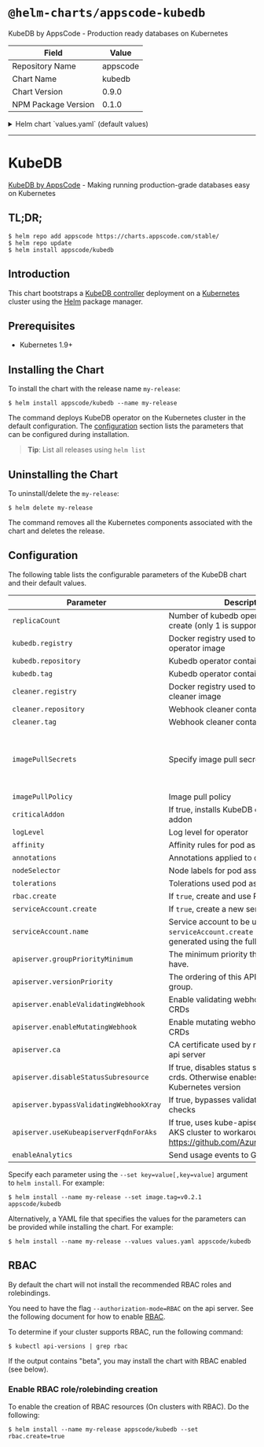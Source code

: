 # `@helm-charts/appscode-kubedb`

KubeDB by AppsCode - Production ready databases on Kubernetes

| Field               | Value    |
| ------------------- | -------- |
| Repository Name     | appscode |
| Chart Name          | kubedb   |
| Chart Version       | 0.9.0    |
| NPM Package Version | 0.1.0    |

<details>

<summary>Helm chart `values.yaml` (default values)</summary>

```yaml
##
## KubeDB chart configuration
##
# Declare variables to be passed into your templates.
replicaCount: 1
# Docker registry containing Kubedb images
kubedb:
  registry: kubedb
  repository: operator
  tag: 0.9.0
cleaner:
  registry: appscode
  repository: kubectl
  tag: v1.11
## Optionally specify an array of imagePullSecrets.
## Secrets must be manually created in the namespace.
## ref: https://kubernetes.io/docs/concepts/containers/images/#specifying-imagepullsecrets-on-a-pod
##
# imagePullSecrets:
#   - name: myRegistryKeySecretName
## Specify a imagePullPolicy
## ref: http://kubernetes.io/docs/user-guide/images/#pre-pulling-images
##
imagePullPolicy: IfNotPresent
## Installs KubeDB operator as critical addon
## https://kubernetes.io/docs/tasks/administer-cluster/guaranteed-scheduling-critical-addon-pods/
criticalAddon: false

## Log level for operator
logLevel: 3

## Annotations passed to operator pod(s).
##
annotations: {}

## Node labels for pod assignment
## Ref: https://kubernetes.io/docs/user-guide/node-selection/
##
nodeSelector:
  beta.kubernetes.io/os: linux
  beta.kubernetes.io/arch: amd64

## Tolerations for pod assignment
## Ref: https://kubernetes.io/docs/concepts/configuration/taint-and-toleration/
##
tolerations: {}

## Affinity for pod assignment
## Ref: https://kubernetes.io/docs/concepts/configuration/assign-pod-node/#affinity-and-anti-affinity
##
affinity: {}

rbac:
  # Specifies whether RBAC resources should be created
  create: true

serviceAccount:
  # Specifies whether a ServiceAccount should be created
  create: true
  # The name of the ServiceAccount to use.
  # If not set and create is true, a name is generated using the fullname template
  name:

apiserver:
  # groupPriorityMinimum is the minimum priority the group should have. Please see
  # https://github.com/kubernetes/kube-aggregator/blob/release-1.9/pkg/apis/apiregistration/v1beta1/types.go#L58-L64
  # for more information on proper values of this field.
  groupPriorityMinimum: 10000
  # versionPriority is the ordering of this API inside of the group. Please see
  # https://github.com/kubernetes/kube-aggregator/blob/release-1.9/pkg/apis/apiregistration/v1beta1/types.go#L66-L70
  # for more information on proper values of this field
  versionPriority: 15
  # enableMutatingWebhook is used to configure mutating webhook for KubeDB CRDs
  enableMutatingWebhook: true
  # enableValidatingWebhook is used to configure validating webhook for KubeDB CRDs
  enableValidatingWebhook: true
  # CA certificate used by main Kubernetes api server
  ca: not-ca-cert
  # If true, disables status sub resource for crds.
  # Otherwise, enables status sub resource for Kubernetes version >= 1.11 and disables for other versions.
  disableStatusSubresource: false
  # If true, bypasses validating webhook xray checks
  bypassValidatingWebhookXray: false
  # If true, uses kube-apiserver FQDN for AKS cluster to workaround https://github.com/Azure/AKS/issues/522 (default true)
  useKubeapiserverFqdnForAks: true

# Send usage events to Google Analytics
enableAnalytics: true
```

</details>

---

# KubeDB

[KubeDB by AppsCode](https://github.com/kubedb/cli) - Making running production-grade databases easy on Kubernetes

## TL;DR;

```console
$ helm repo add appscode https://charts.appscode.com/stable/
$ helm repo update
$ helm install appscode/kubedb
```

## Introduction

This chart bootstraps a [KubeDB controller](https://github.com/kubedb/cli) deployment on a [Kubernetes](http://kubernetes.io) cluster using the [Helm](https://helm.sh) package manager.

## Prerequisites

- Kubernetes 1.9+

## Installing the Chart

To install the chart with the release name `my-release`:

```console
$ helm install appscode/kubedb --name my-release
```

The command deploys KubeDB operator on the Kubernetes cluster in the default configuration. The [configuration](#configuration) section lists the parameters that can be configured during installation.

> **Tip**: List all releases using `helm list`

## Uninstalling the Chart

To uninstall/delete the `my-release`:

```console
$ helm delete my-release
```

The command removes all the Kubernetes components associated with the chart and deletes the release.

## Configuration

The following table lists the configurable parameters of the KubeDB chart and their default values.

| Parameter                               | Description                                                                                                                   | Default                                                  |
| --------------------------------------- | ----------------------------------------------------------------------------------------------------------------------------- | -------------------------------------------------------- |
| `replicaCount`                          | Number of kubedb operator replicas to create (only 1 is supported)                                                            | `1`                                                      |
| `kubedb.registry`                       | Docker registry used to pull Kubedb operator image                                                                            | `kubedb`                                                 |
| `kubedb.repository`                     | Kubedb operator container image                                                                                               | `operator`                                               |
| `kubedb.tag`                            | Kubedb operator container image tag                                                                                           | `0.9.0`                                                  |
| `cleaner.registry`                      | Docker registry used to pull Webhook cleaner image                                                                            | `appscode`                                               |
| `cleaner.repository`                    | Webhook cleaner container image                                                                                               | `kubectl`                                                |
| `cleaner.tag`                           | Webhook cleaner container image tag                                                                                           | `v1.11`                                                  |
| `imagePullSecrets`                      | Specify image pull secrets                                                                                                    | `nil` (does not add image pull secrets to deployed pods) |
| `imagePullPolicy`                       | Image pull policy                                                                                                             | `IfNotPresent`                                           |
| `criticalAddon`                         | If true, installs KubeDB operator as critical addon                                                                           | `false`                                                  |
| `logLevel`                              | Log level for operator                                                                                                        | `3`                                                      |
| `affinity`                              | Affinity rules for pod assignment                                                                                             | `{}`                                                     |
| `annotations`                           | Annotations applied to operator pod(s)                                                                                        | `{}`                                                     |
| `nodeSelector`                          | Node labels for pod assignment                                                                                                | `{}`                                                     |
| `tolerations`                           | Tolerations used pod assignment                                                                                               | `{}`                                                     |
| `rbac.create`                           | If `true`, create and use RBAC resources                                                                                      | `true`                                                   |
| `serviceAccount.create`                 | If `true`, create a new service account                                                                                       | `true`                                                   |
| `serviceAccount.name`                   | Service account to be used. If not set and `serviceAccount.create` is `true`, a name is generated using the fullname template | ``                                                       |
| `apiserver.groupPriorityMinimum`        | The minimum priority the group should have.                                                                                   | 10000                                                    |
| `apiserver.versionPriority`             | The ordering of this API inside of the group.                                                                                 | 15                                                       |
| `apiserver.enableValidatingWebhook`     | Enable validating webhooks for KubeDB CRDs                                                                                    | `true`                                                   |
| `apiserver.enableMutatingWebhook`       | Enable mutating webhooks for KubeDB CRDs                                                                                      | `true`                                                   |
| `apiserver.ca`                          | CA certificate used by main Kubernetes api server                                                                             | `not-ca-cert`                                            |
| `apiserver.disableStatusSubresource`    | If true, disables status sub resource for crds. Otherwise enables based on Kubernetes version                                 | `false`                                                  |
| `apiserver.bypassValidatingWebhookXray` | If true, bypasses validating webhook xray checks                                                                              | `false`                                                  |
| `apiserver.useKubeapiserverFqdnForAks`  | If true, uses kube-apiserver FQDN for AKS cluster to workaround https://github.com/Azure/AKS/issues/522                       | `true`                                                   |
| `enableAnalytics`                       | Send usage events to Google Analytics                                                                                         | `true`                                                   |

Specify each parameter using the `--set key=value[,key=value]` argument to `helm install`. For example:

```console
$ helm install --name my-release --set image.tag=v0.2.1 appscode/kubedb
```

Alternatively, a YAML file that specifies the values for the parameters can be provided while
installing the chart. For example:

```console
$ helm install --name my-release --values values.yaml appscode/kubedb
```

## RBAC

By default the chart will not install the recommended RBAC roles and rolebindings.

You need to have the flag `--authorization-mode=RBAC` on the api server. See the following document for how to enable [RBAC](https://kubernetes.io/docs/admin/authorization/rbac/).

To determine if your cluster supports RBAC, run the following command:

```console
$ kubectl api-versions | grep rbac
```

If the output contains "beta", you may install the chart with RBAC enabled (see below).

### Enable RBAC role/rolebinding creation

To enable the creation of RBAC resources (On clusters with RBAC). Do the following:

```console
$ helm install --name my-release appscode/kubedb --set rbac.create=true
```
